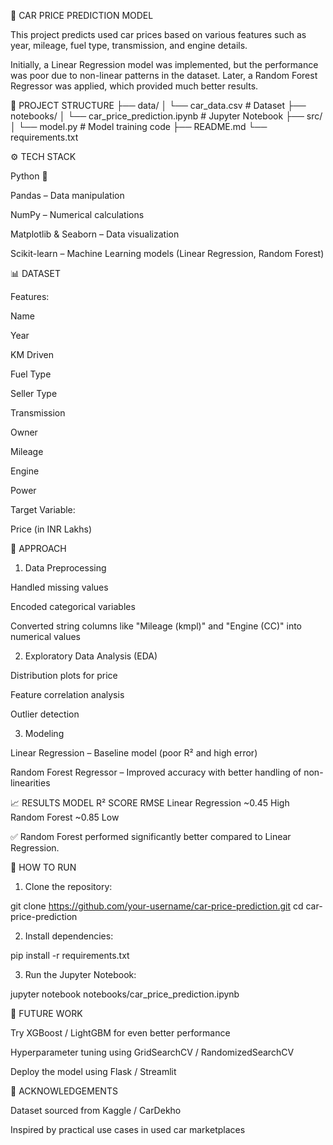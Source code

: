 🚗 CAR PRICE PREDICTION MODEL

This project predicts used car prices based on various features such as year, mileage, fuel type, transmission, and engine details.

Initially, a Linear Regression model was implemented, but the performance was poor due to non-linear patterns in the dataset. Later, a Random Forest Regressor was applied, which provided much better results.

📂 PROJECT STRUCTURE
├── data/
│   └── car_data.csv         # Dataset
├── notebooks/
│   └── car_price_prediction.ipynb  # Jupyter Notebook
├── src/
│   └── model.py             # Model training code
├── README.md
└── requirements.txt

⚙️ TECH STACK

Python 🐍

Pandas – Data manipulation

NumPy – Numerical calculations

Matplotlib & Seaborn – Data visualization

Scikit-learn – Machine Learning models (Linear Regression, Random Forest)

📊 DATASET

Features:

Name

Year

KM Driven

Fuel Type

Seller Type

Transmission

Owner

Mileage

Engine

Power

Target Variable:

Price (in INR Lakhs)

🔎 APPROACH

1. Data Preprocessing

Handled missing values

Encoded categorical variables

Converted string columns like "Mileage (kmpl)" and "Engine (CC)" into numerical values

2. Exploratory Data Analysis (EDA)

Distribution plots for price

Feature correlation analysis

Outlier detection

3. Modeling

Linear Regression – Baseline model (poor R² and high error)

Random Forest Regressor – Improved accuracy with better handling of non-linearities

📈 RESULTS
MODEL	R² SCORE	RMSE
Linear Regression	~0.45	High
Random Forest	~0.85	Low

✅ Random Forest performed significantly better compared to Linear Regression.

🚀 HOW TO RUN

1. Clone the repository:

git clone https://github.com/your-username/car-price-prediction.git
cd car-price-prediction


2. Install dependencies:

pip install -r requirements.txt


3. Run the Jupyter Notebook:

jupyter notebook notebooks/car_price_prediction.ipynb

📌 FUTURE WORK

Try XGBoost / LightGBM for even better performance

Hyperparameter tuning using GridSearchCV / RandomizedSearchCV

Deploy the model using Flask / Streamlit

🙌 ACKNOWLEDGEMENTS

Dataset sourced from Kaggle / CarDekho

Inspired by practical use cases in used car marketplaces

